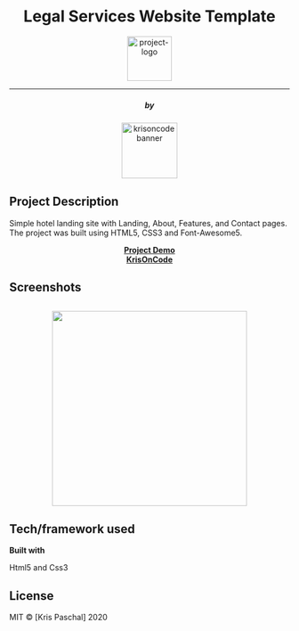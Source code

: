 <div align="center">
	<h1> Legal Services Website Template</h1>
	<img
		height="80"
		alt="project-logo"
		src="https://krisoncode.s3.amazonaws.com/project-assets/hotel/hotel-logo.png">
</div>
<hr>
<div align="center">
	<h5>by</h5>
	<img
		height="100"
		alt="krisoncodebanner"
		src="https://krisoncode.s3.amazonaws.com/brand-assets/logobanner.png">
</div>

## Project Description
Simple hotel landing site with Landing, About, Features, and Contact pages. The project was built using HTML5, CSS3 and Font-Awesome5.

<p align="center">
	<strong>
        <a href="https://blissful-lamarr-fda38b.netlify.app/">Project Demo</a>
		<br>
		<a href="https://krisoncode.com/">KrisOnCode</a>
	</strong>
</p>


## Screenshots


<div align="center">
	<h2>
	<img
		height="350"
		alt=""
		src="https://krisoncode.s3.amazonaws.com/project-assets/hotel/hotel-screenshot-lead.png">
	</h2>
</div>



## Tech/framework used

<b>Built with</b>
<p>Html5 and Css3</p>



## License

MIT © [Kris Paschal] 2020
